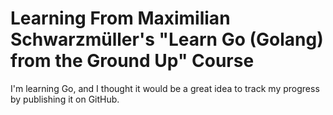 # Learning From Maximilian Schwarzmüller's "Learn Go (Golang) from the Ground Up" Course

I'm learning Go, and I thought it would be a great idea to track my progress by publishing it on GitHub.

